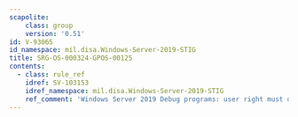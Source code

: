 ```yaml
---
scapolite:
    class: group
    version: '0.51'
id: V-93065
id_namespace: mil.disa.Windows-Server-2019-STIG
title: SRG-OS-000324-GPOS-00125
contents:
  - class: rule_ref
    idref: SV-103153
    idref_namespace: mil.disa.Windows-Server-2019-STIG
    ref_comment: 'Windows Server 2019 Debug programs: user right must only be ...'
---
```


